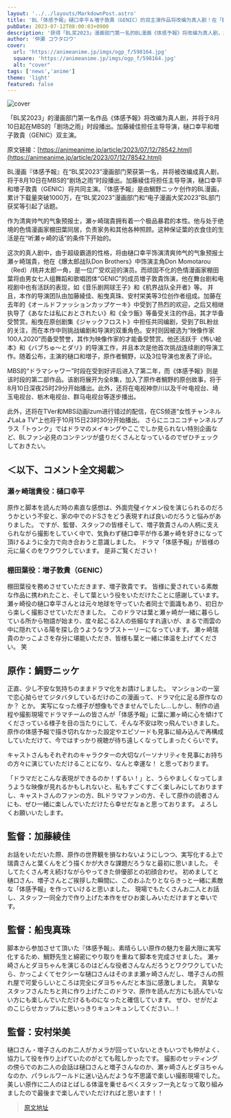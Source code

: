 ```yaml
---
layout: '../../layouts/MarkdownPost.astro'
title: 'BL「体感予報」樋口幸平＆増子敦貴（GENIC）的双主演作品将改编为真人剧！在「BL奖2023」漫画部门中获得第一名的热门作品'
pubDate: 2023-07-12T08:00:03+0900
description: '获得「BL奖2023」漫画部门第一名的BL漫画《体感予報》将改编为真人剧，并将于8月10日起在MBS的「剧场之雨」时段播出。加藤綾佳担任主导导演，樋口幸平和増子敦貴（GENIC）双主演。'
author: '仲瀬 コウタロウ'
cover:
  url: 'https://animeanime.jp/imgs/ogp_f/598164.jpg'
  square: 'https://animeanime.jp/imgs/ogp_f/598164.jpg'
  alt: "cover"
tags: ['news','anime']
theme: 'light'
featured: false
---
```


![cover](https://animeanime.jp/imgs/ogp_f/598164.jpg)

「BL奖2023」的漫画部门第一名作品《体感予報》将改编为真人剧，并将于8月10日起在MBS的「剧场之雨」时段播出。加藤綾佳担任主导导演，樋口幸平和増子敦貴（GENIC）双主演。

原文链接：[https://animeanime.jp/article/2023/07/12/78542.html](https://animeanime.jp/article/2023/07/12/78542.html)

BL漫画『体感予報』在“BL奖2023”漫画部门荣获第一名，并将被改编成真人剧，将于8月10日在MBS的“剧场之雨”时段播出。加藤綾佳将担任主导导演，樋口幸平和増子敦貴（GENIC）将共同主演。『体感予報』是由鯛野ニッケ创作的BL漫画，累计下载量突破1000万，在“BL奖2023”漫画部门和“电子漫画大奖2023”BL部门获奖等引起了话题。

作为清爽帅气的气象预报士，瀬ヶ崎瑞貴拥有着一个极品暴君的本性。他与处于绝境的色情漫画家棚田葉同居，负责家务和其他各种照顾。这种保证葉的衣食住的生活是在“听瀬ヶ崎的话”的条件下开始的。

这次的真人剧中，由于超级霸道的性格，将由樋口幸平饰演清爽帅气的气象预报士瀬ヶ崎瑞貴，他在《爆太郎战队Don Brothers》中饰演主角Don Momotarou（Red）/桃井太郎一角，是一位广受欢迎的演员。而顽固不化的色情漫画家棚田葉将由男女七人组舞蹈和歌唱团体“GENIC”的成员増子敦貴饰演，他在舞台剧和电视剧中也有活跃的表现，如《音乐剧网球王子》和《机界战队全开者》等。
并且，本作的导演团队由加藤綾佳、船曳真珠、安村栄美等3位创作者组成。加藤在去年的《オールドファッションカップケーキ》中受到了热烈的欢迎，之后又相继执导了《あなたは私におとされたい》和《全ラ飯》等备受关注的作品，其才华备受赞赏。船曳在原创剧集《ジャックフロスト》中担任共同编剧，受到了BL粉丝的关注，而在本作中则挑战编剧和导演的双重角色。安村则因被选为“映像作家100人2020”而备受赞誉，其作为映像作家的才能备受赞赏。他还活跃于《怖い絵本》和《バブちゅ～とダリ》的导演工作，并且本次是他首次挑战连续剧的导演工作。随着公布，主演的樋口和増子，原作者鯛野，以及3位导演也发表了评论。

MBS的“ドラマシャワー”时段在受到好评后进入了第二年，而《体感予報》则是该时段的第二部作品。该剧将展开为全8集，加入了原作者鯛野的原创故事，将于8月10日深夜25时29分开始播出。此外，还将在电视神奈川以及千叶电视台、埼玉电视台、栃木电视台、群马电视台等逐步播出。

此外，还将在TVer和MBS动画Izum进行错过的配信，在CS频道“女性チャンネル♪LaLa TV”上也将于10月15日23时30分开始播出。
さらにニコニコチャンネルプラス「トゥンク」ではドラマのメイキングやここでしか見られない特別企画など、BLファン必見のコンテンツが盛りだくさんとなっているのでぜひチェックしておきたい。

## ＜以下、コメント全文掲載＞

### 瀬ヶ崎瑞貴役：樋口幸平

原作と脚本を読んだ時の素直な感想は、外面完璧イケメン役を演じられるのだろうかという不安と、家の中でのドSさをどう表現すれば良いのだろうと悩みがありました。 ですが、監督、スタッフの皆様そして、増子敦貴さんの人柄に支えられながら撮影をしていく中で、気負わず樋口幸平が作る瀬ヶ崎を好きになって頂けるように全力で向き合おうと意識しました。 ドラマ「体感予報」が皆様の元に届くのをワクワクしています。 是非ご覧ください！

### 棚田葉役：増子敦貴（GENIC）

棚田葉役を務めさせていただきます、増子敦貴です。 皆様に愛されている素敵な作品に携われたこと、そして葉という役をいただけたことに感謝しています。 瀬ヶ崎役の樋口幸平さんとは元々地球を守っていた者同士で面識もあり、初日から楽しく撮影させていただきました。 このドラマは葉と瀬ヶ崎が一緒に暮らしている所から物語が始まり、度々起こる2人の些細なすれ違いが、まるで雨雲の中に隠れている陽を探し合うようなラブストーリーになっています。 瀬ヶ崎瑞貴のかっこよさを存分に堪能いただき、皆様も葉と一緒に体温を上げてください。
笑

## 原作：鯛野ニッケ

正直、少し不安な気持ちのままドラマ化をお請けしました。 マンションの一室で恋心拗らせてジタバタしているだけのこの漫画って、ドラマ化に足る原作なのか？ とか。 実写になった様子が想像もできませんでしたし…しかし、制作の過程や撮影現場でドラマチームの皆さんが「体感予報」に葉に瀬ヶ崎に心を傾けてくださっている様子を目の当たりにして、そんな不安は吹っ飛んでいきました。 原作の体感予報で描き切れなかった設定やエピソードも見事に組み込んで再構成していただけて、今ではすっかり視聴が待ち遠しくなってしまったくらいです。 

キャストさんもそれぞれのキャラクターの大切なパーソナリティを見事にお持ちの方々に演じていただけることになり、なんと幸運な！ と思っております。 

「ドラマだとこんな表現ができるのか！ずるい！」と、うらやましくなってしまうような映像が見れるかもしれないと、私もすごくすごく楽しみにしておりますし、キャストさんのファンの方、BLドラマファンの方、そして原作の読者さんにも、ぜひ一緒に楽しんでいただけたら幸せだなぁと思っております。 よろしくお願いいたします。 

## 監督：加藤綾佳

お話をいただいた際、原作の世界観を損なわないようにしつつ、実写化する上で瑞貴さんと葉くんをどう描くかが大きな課題だろうなと最初に思いました。
そしてたくさん考え続けながらやってきた俳優部との初顔合わせ。
初めましてと樋口さん、増子さんとご挨拶した瞬間に、このおふたりとならきっと一緒に素敵な「体感予報」を作っていけると思いました。 現場でもたくさんお二人とお話し、スタッフ一同全力で作り上げた本作をぜひお楽しみいただけますと幸いです。

## 監督：船曳真珠
脚本から参加させて頂いた『体感予報』、素晴らしい原作の魅力を最大限に実写化するため、鯛野先生と綿密にやり取りを重ねて脚本を完成させました。 瀬ヶ崎さんとダヨちゃんを演じるのはどんな役者さんなんだろうとワクワクしていたら、かっこよくてセクシーな樋口さんはそのまま瀬ヶ崎さんだし、増子さんの照れ屋で可愛らしいところは完全にダヨちゃんだと本当に感激しました。 真摯なスタッフさんたちと共に作り上げたこのドラマ、原作を読んだ方にも読んでいない方にも楽しんでいただけるものになったと確信しています。 ぜひ、せがだよのこじらせカップルに思いっきりキュンキュンしてください…！

## 監督：安村栄美
樋口さん・増子さんのお二人がカメラが回っていないときもいつでも仲がよく、協力して役を作り上げていたのがとても眩しかったです。 撮影のセッティングの傍らでのお二人の会話は樋口さんと増子さんなのか、瀬ヶ崎さんとダヨちゃんなのか、パラレルワールドに迷い込んだような不思議で楽しい撮影現場でした。 美しい原作に二人のほとばしる体温を乗せるべくスタッフ一丸となって取り組みましたので最後まで楽しんでいただければと思います！！

>[原文地址](https://animeanime.jp/article/2023/07/12/78542.html)  
